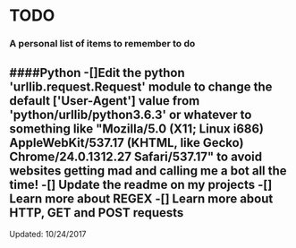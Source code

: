 # TODO
### A personal list of items to remember to do

####Python 
-[]Edit the python 'urllib.request.Request' module to change the default ['User-Agent'] value 
	from 'python/urllib/python3.6.3' or whatever to something like "Mozilla/5.0 (X11; Linux i686) AppleWebKit/537.17 (KHTML, like Gecko) Chrome/24.0.1312.27 Safari/537.17" to avoid websites getting mad and calling me a bot all the time!
-[] Update the readme on my projects
-[] Learn more about REGEX
-[] Learn more about HTTP, GET and POST requests
---------------
Updated: 10/24/2017